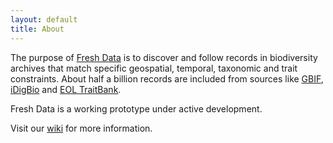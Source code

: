 ```yaml
---
layout: default
title: About
---
```


The purpose of [Fresh Data](https://github.com/gimmefreshdata/freshdata) is to discover and follow records in biodiversity archives that match specific geospatial, temporal, taxonomic and trait constraints. About half a billion records are included from sources like [GBIF](http://gbif.org), [iDigBio](http://idigbio.org) and [EOL TraitBank](http://eol.org/traitbank).

Fresh Data is a working prototype under active development.

Visit our [wiki](https://github.com/gimmefreshdata/freshdata/wiki) for more information.
